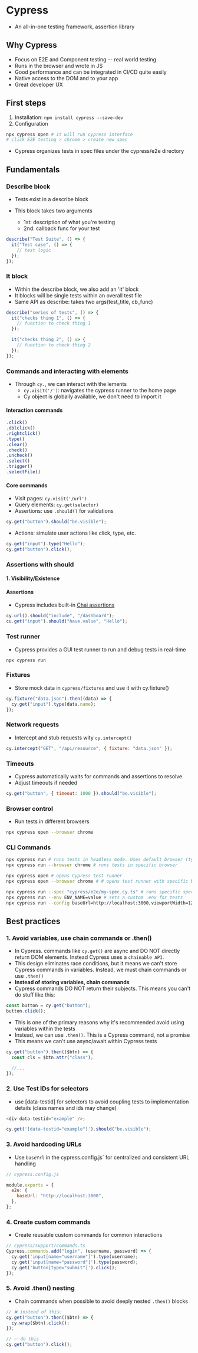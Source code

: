 # Cypress

- An all-in-one testing framework, assertion library

## Why Cypress

- Focus on E2E and Component testing -- real world testing
- Runs in the browser and wrote in JS
- Good performance and can be integrated in CI/CD quite easily
- Native access to the DOM and to your app
- Great developer UX

## First steps

1. Installation: `npm install cypress --save-dev`
2. Configuration

```bash
npx cypress open # it will run cypress interface
# click E2E testing > chrome > create new spec
```

- Cypress organizes tests in spec files under the cypress/e2e directory

## Fundamentals

### Describe block

- Tests exist in a describe block
- This block takes two arguments

  - 1st: description of what you're testing
  - 2nd: callback func for your test

```js
describe("Test Suite", () => {
  it("Test case", () => {
    // test logic
  });
});
```

### It block

- Within the describe block, we also add an 'it' block
- It blocks will be single tests within an overall test file
- Same API as describe: takes two args(test_title, cb_func)

```js
describe("series of tests", () => {
  it("checks thing 1", () => {
    // function to check thing 1
  });

  it("checks thing 2", () => {
    // function to check thing 2
  });
});
```

### Commands and interacting with elements

- Through `cy.`, we can interact with the lements
  - `cy.visit('/')`: navigates the cypress runner to the home page
  - Cy object is globally available, we don't need to import it

#### Interaction commands

```js
.click()
.dblclick()
.rightclick()
.type()
.clear()
.check()
.uncheck()
.select()
.trigger()
.selectFile()
```

#### Core commands

- Visit pages: `cy.visit('/url')`
- Query elements: `cy.get(selector)`
- Assertions: use `.should()` for validations

```js
cy.get("button").should("be.visible");
```

- Actions: simulate user actions like click, type, etc.

```js
cy.get("input").type("Hello");
cy.get("button").click();
```

### Assertions with should

#### 1. Visibility/Existence

####

#### Assertions

- Cypress includes built-in [Chai assertions](https://www.chaijs.com/)

```js
cy.url().should("include", "/dashboard");
cu.get("input").should("have.value", "Hello");
```

### Test runner

- Cypress provides a GUI test runner to run and debug tests in real-time

```
npx cypress run
```

### Fixtures

- Store mock data in `cypress/fixtures` and use it with cy.fixture()

```js
cy.fixture("data.json").then((data) => {
  cy.get("input").type(data.name);
});
```

### Network requests

- Intercept and stub requests wity `cy.intercept()`

```js
cy.intercept("GET", "/api/resource", { fixture: "data.json" });
```

### Timeouts

- Cypress automatically waits for commands and assertions to resolve
- Adjust timeouts if needed

```js
cy.get("button", { timeout: 1000 }).should("be.visible");
```

### Browser control

- Run tests in different browsers

```bash
npx cypress open --browser chrome
```

### CLI Commands

```bash
npx cypress run # runs tests in headless mode. Uses default browser (typically Electron)
npx cypress run --browser chrome # runs tests in specific browser

npx cypress open # opens Cypress test runner
npx cypress open --browser chrome # # opens test runner with specific browser

npx cypress run --spec "cypress/e2e/my-spec.cy.ts" # runs specific spec file
npx cypress run --env ENV_NAME=value # sets a custom .env for tests
npx cypress run --config baseUrl=http://localhost:3000,viewportWidth=1280 # runs tests with specific config
```

## Best practices

### 1. Avoid variables, use chain commands or .then()

- In Cypress. commands like `cy.get()` are async and DO NOT directly return DOM elements. Instead Cypress uses a `chainable API`.
- This design eliminates race conditions, but it means we can't store Cypress commands in variables. Instead, we must chain commands or use `.then()`
- **Instead of storing variables, chain commands**
- Cypress commands DO NOT return their subjects. This means you can't do stuff like this:

```js
const button = cy.get("button");
button.click();
```

- This is one of the primary reasons why it's recommended avoid using variables within the tests
- Instead, we can use `.then()`. This is a Cypress command, not a promise
- This means we can't use async/await within Cypress tests

```js
cy.get("button").then(($btn) => {
  const cls = $btn.attr("class");

  //...
});
```

### 2. Use Test IDs for selectors

- use [data-testid] for selectors to avoid coupling tests to implementation details (class names and ids may change)

```js
<div data-testid="example" />;

cy.get('[data-testid="example"]').should("be.visible");
```

### 3. Avoid hardcoding URLs

- Use `baseYrl` in the cypress.config.js` for centralized and consistent URL handling

```js
// cypress.config.js

module.exports = {
  e2e: {
    baseUrl: "http://localhost:3000",
  },
};
```

### 4. Create custom commands

- Create reusable custom commands for common interactions

```js
// cypress/support/commands.ts
Cypress.commands.add("login", (username, password) => {
  cy.get('input[name="username"]').type(username);
  cy.get('input[name="password"]').type(password);
  cy.get('button[type="submit"]').click();
});
```

### 5. Avoid .then() nesting

- Chain commands when possible to avoid deeply nested `.then()` blocks

```js
// ❌ instead of this:
cy.get("button").then(($btn) => {
  cy.wrap($btn).click();
});

// ✅ do this
cy.get("button").click();
```
